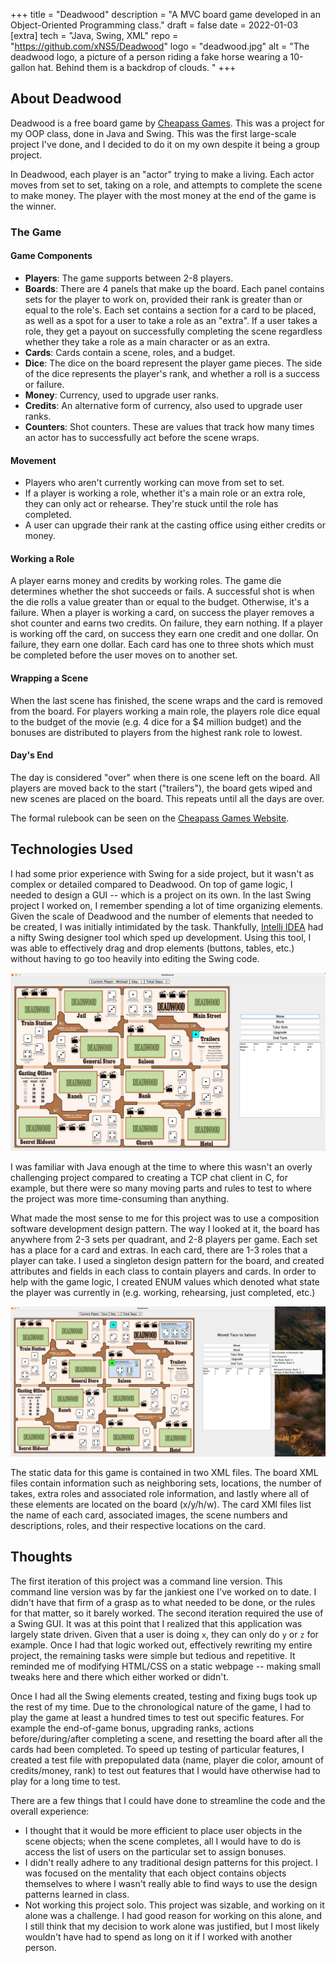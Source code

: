 +++
title = "Deadwood"
description = "A MVC board game developed in an Object-Oriented Programming class."
draft = false
date = 2022-01-03
[extra]
tech = "Java, Swing, XML"
repo = "https://github.com/xNS5/Deadwood"
logo = "deadwood.jpg"
alt = "The deadwood logo, a picture of a person riding a fake horse wearing a 10-gallon hat. Behind them is a backdrop of clouds. "
+++

## About Deadwood

Deadwood is a free board game by [Cheapass Games](https://cheapass.com/free-games/deadwood/). This was a project for my OOP class, done in 
Java and Swing. This was the first large-scale project I've done, and I decided to do it on my own despite it being a group project. 

In Deadwood, each player is an "actor" trying to make a living. Each actor moves from set to set, taking on a role, and attempts to complete the scene to make money. The 
player with the most money at the end of the game is the winner. 

### The Game

#### Game Components

* **Players**: The game supports between 2-8 players.
* **Boards**: There are 4 panels that make up the board. Each panel contains sets for the player to work on, provided their rank is greater than or equal to the role's. Each set contains a section
for a card to be placed, as well as a spot for a user to take a role as an "extra". If a user takes a role, they get a payout on successfully completing the scene regardless whether they take a role as a main
character or as an extra.
* **Cards**: Cards contain a scene, roles, and a budget.
* **Dice**: The dice on the board represent the player game pieces. The side of the dice represents the player's rank, and whether a roll is a success or failure.
* **Money**: Currency, used to upgrade user ranks.
* **Credits**: An alternative form of currency, also used to upgrade user ranks.
* **Counters**: Shot counters. These are values that track how many times an actor has to successfully act before the scene wraps.

#### Movement

* Players who aren't currently working can move from set to set.
* If a player is working a role, whether it's a main role or an extra role, they can only act or rehearse. They're stuck until the role has completed.
* A user can upgrade their rank at the casting office using either credits or money.

#### Working a Role

A player earns money and credits by working roles. The game die determines whether the shot succeeds or fails. A successful shot is when the die rolls a value greater than or equal to the budget. Otherwise, it's a failure.
When a player is working a card, on success the player removes a shot counter and earns two credits. On failure, they earn nothing. If a player is working off the card, on success they earn one credit and one dollar. On failure,
they earn one dollar. Each card has one to three shots which must be completed before the user moves on to another set. 

#### Wrapping a Scene

When the last scene has finished, the scene wraps and the card is removed from the board. For players working a main role, the players role dice equal to the budget of the movie (e.g. 4 dice for a $4 million budget) and the bonuses are distributed
to players from the highest rank role to lowest.

#### Day's End

The day is considered "over" when there is one scene left on the board. All players are moved back to the start ("trailers"), the board gets wiped and new scenes are placed on the board. This repeats until all the days are over.

The formal rulebook can be seen on the [Cheapass Games Website](https://cheapass.com//wp-content/uploads/2016/07/Deadwood-Free-Edition-Rules.pdf).

## Technologies Used

I had some prior experience with Swing for a side project, but it wasn't as complex or detailed compared to Deadwood.
On top of game logic, I needed to design a GUI -- which is a project on its own. In the last Swing project I worked on,
I remember spending a lot of time organizing elements. Given the scale of Deadwood and the number of elements that needed
to be created, I was initially intimidated by the task. Thankfully, [Intellj IDEA](https://www.jetbrains.com/idea/) had a nifty
Swing designer tool which sped up development. Using this tool, I was able to effectively drag and drop elements (buttons, tables, etc.)
without having to go too heavily into editing the Swing code.


<img class="project_demo_desktop" src="/images/deadwood_start.png" alt="A screenshot of the Deadwood game on Desktop. On the left is the game board with each set, the top lists the current player, current day, and how many days the game has total. To the right of the board
are 5 buttons: one for moving the player, working, taking a role, upgrading, and ending the current player's turn. Beneath those buttons is a table listing the player data. The first
player named 'Michael' is rank 1, has 400 dollars, 0 credits, and 0 rehearsal chips. The second player, 'Taco', is rank 1, has 0 dollars, 0 credits, and 0 rehearsal chips."/>

I was familiar with Java enough at the time to where this wasn't an overly challenging project compared to creating a TCP chat client in C,
for example, but there were so many moving parts and rules to test to where the project was more time-consuming than anything.

What made the most sense to me for this project was to use a composition software development design pattern. The way I looked at it,
the board has anywhere from 2-3 sets per quadrant, and 2-8 players per game. Each set has a place for a card and extras. In each card, there are 1-3 roles that a player
can take. I used a singleton design pattern for the board, and created attributes and fields in each class to contain players and cards. In order
to help with the game logic, I created ENUM values which denoted what state the player was currently in (e.g. working, rehearsing, just completed, etc.)

<img class="project_demo_desktop" src="/images/deadwood_move.png" alt="A screenshot of a 2 player Deadwood game. The player 'Michael' is on Main Street working as an extra, and player 'Taco' is selecting a role on a card. To the right of the board the user has the 'Take Role' button selected,
and the application is listing off all the available roles on the set, both on and off the card and their ranks."/>

The static data for this game is contained in two XML files. The board XML files contain information such as neighboring sets, locations, the number of takes, extra roles and associated role information,
and lastly where all of these elements are located on the board (x/y/h/w). The card XMl files list the name of each card, associated images, the scene numbers and descriptions, roles, and their respective locations on the card. 


## Thoughts

The first iteration of this project was a command line version. This command line version was by far the jankiest one I've worked on to date. I didn't have that firm of a grasp as to what needed to be done, or the rules for that matter, so 
it barely worked. The second iteration required the use of a Swing GUI. It was at this point that I realized that this application was largely state driven. Given that a user is doing `x`, they can only do `y` or `z` for example. Once I 
had that logic worked out, effectively rewriting my entire project, the remaining tasks were simple but tedious and repetitive. It reminded me of modifying HTML/CSS on a static webpage -- making small tweaks here and there which either worked or didn't. 

Once I had all the Swing elements created, testing and fixing bugs took up the rest of my time. Due to the chronological nature of the game, I had to play the game at least a hundred times to test out specific features. For example
the end-of-game bonus, upgrading ranks, actions before/during/after completing a scene, and resetting the board after all the cards had been completed. To speed up testing of particular features, I created a test file with prepopulated
data (name, player die color, amount of credits/money, rank) to test out features that I would have otherwise had to play for a long time to test.

There are a few things that I could have done to streamline the code and the overall experience:

* I thought that it would be more efficient to place user objects in the scene objects; when the scene completes, all I would have to do is access the list of users on the particular set
to assign bonuses. 
* I didn't really adhere to any traditional design patterns for this project. I was focused on the mentality that each object contains objects themselves to where I wasn't really able to 
find ways to use the design patterns learned in class.
* Not working this project solo. This project was sizable, and working on it alone was a challenge. I had good reason for working on this alone, and I still think that my decision to work alone 
was justified, but I most likely wouldn't have had to spend as long on it if I worked with another person. 